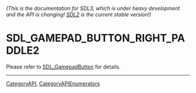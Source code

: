 ###### (This is the documentation for SDL3, which is under heavy development and the API is changing! [SDL2](https://wiki.libsdl.org/SDL2/) is the current stable version!)
# SDL_GAMEPAD_BUTTON_RIGHT_PADDLE2

Please refer to [SDL_GamepadButton](SDL_GamepadButton) for details.

----
[CategoryAPI](CategoryAPI), [CategoryAPIEnumerators](CategoryAPIEnumerators)

